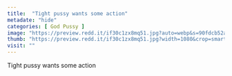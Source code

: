 ```yaml
---
title:  "Tight pussy wants some action"
metadate: "hide"
categories: [ God Pussy ]
image: "https://preview.redd.it/if30c1zx8mq51.jpg?auto=webp&s=90fdcb52acb479075a8d663d6794a1df106d4e97"
thumb: "https://preview.redd.it/if30c1zx8mq51.jpg?width=1080&crop=smart&auto=webp&s=af1580a06f329e4de9b27ca4e1a8bda13420773b"
visit: ""
---
```

Tight pussy wants some action
